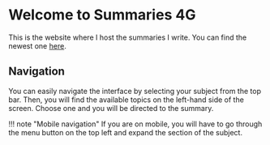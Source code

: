 # Welcome to Summaries 4G

This is the website where I host the summaries I write. You can find the newest one 
[here](ci/3/summary.md).

## Navigation

You can easily navigate the interface by selecting your subject from the top bar. Then, you will find the available topics on the left-hand side of the screen. Choose one and you will be directed to the summary.

!!! note "Mobile navigation"
    If you are on mobile, you will have to go through the menu button on the top left and expand the section of the subject.
